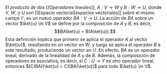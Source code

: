 El _producto de dos [[Operadores lineales]]_, $A: V \rightarrow W$ y $B: W \rightarrow U$, donde $V$, $W$, y $U$ son [[Espacio vectorial|espacios vectoriales]] sobre el mismo campo $\mathbb{F}$, es un nuevo operador $BA: V \rightarrow U$. La acción de $BA$ sobre un vector $\ket{u} \in V$ se define por la composición de $A$ y $B$, es decir,$$BA\ket{u} = B(A\ket{u}).$$Esta definición implica que primero se aplica el operador $A$ al vector $\ket{u}$, resultando en un vector en $W$, y luego se aplica el operador $B$ a este resultado, produciendo un vector en $U$. En efecto, $BA$ es un operador lineal, derivado de la linealidad de $A$ y de $B$. Además, la composición de operadores es asociativa, es decir, si $C: U \rightarrow Y$ es otro operador lineal, entonces $(C(BA))\ket{u} = C((BA)\ket{u})$ para todo $\ket{u} \in V$.